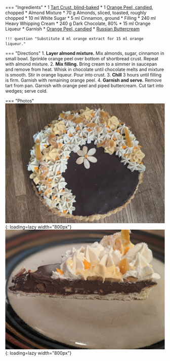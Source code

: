 === "Ingredients"
    * 1 [Tart Crust, blind-baked](../../breads/crusts/tart-crust.md)
    * 1 [Orange Peel, candied](../candied-orange-peel.md), chopped
    * Almond Mixture
        * 70 g Almonds, sliced, toasted, roughly chopped
        * 10 ml White Sugar
        * 5 ml Cinnamon, ground
    * Filling
        * 240 ml Heavy Whipping Cream
        * 240 g Dark Chocolate, 80%
        * 15 ml Orange Liqueur
    * Garnish
        * [Orange Peel, candied](../candied-orange-peel.md)
        * [Russian Buttercream](../russian-buttercream.md)

    !!! question "Substitute 4 ml orange extract for 15 ml orange liqueur."

=== "Directions"
    1. **Layer almond mixture.** Mix almonds, sugar, cinnamon in small bowl. Sprinkle orange peel over bottom of shortbread crust. Repeat with almond mixture.
    2. **Mix filling.** Bring cream to a simmer in saucepan and remove from heat. Whisk in chocolate until chocolate melts and mixture is smooth. Stir in orange liqueur. Pour into crust.
    3. **Chill** 3 hours until filling is firm. Garnish with remaining orange peel.
    4. **Garnish and serve.** Remove tart from pan. Garnish with orange peel and piped buttercream. Cut tart into wedges; serve cold.

=== "Photos"
    ![Orange Chocolate Tart](../../../assets/images/orange-chocolate-tart.jpg){: loading=lazy width="800px"}
    ![Orange Chocolate Tart Slice](../../../assets/images/orange-chocolate-tart-slice.jpg){: loading=lazy width="800px"}

[^1]:
    Fenzl, Barbara Pool. ["Dark Chocolate and Orange Tart with Toasted Almonds."](https://www.bonappetit.com/recipe/dark-chocolate-and-orange-tart-with-toasted-almonds) *Bon Appetit.* 7 April 2008.
